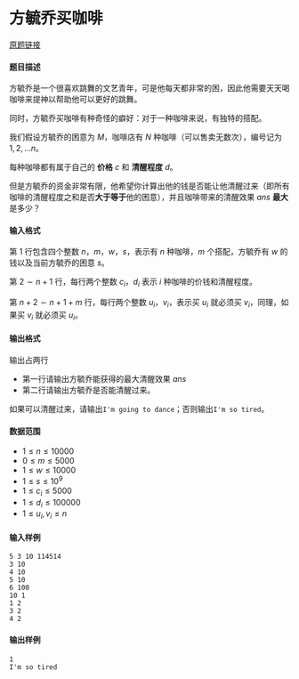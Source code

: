 # 方毓乔买咖啡

[原题链接](https://yzcode.top/problem/T1004)

#### 题目描述
方毓乔是一个很喜欢跳舞的文艺青年，可是他每天都非常的困，因此他需要天天喝咖啡来提神以帮助他可以更好的跳舞。

同时，方毓乔买咖啡有种奇怪的癖好：对于一种咖啡来说，有独特的搭配。

我们假设方毓乔的困意为 $M$，咖啡店有 $N$ 种咖啡（可以售卖无数次），编号记为 $1,2,...n$。

每种咖啡都有属于自己的 **价格** $c$ 和 **清醒程度** $d$。

但是方毓乔的资金非常有限，他希望你计算出他的钱是否能让他清醒过来（即所有咖啡的清醒程度之和是否**大于等于**他的困意），并且咖啡带来的清醒效果 $ans$ **最大** 是多少？

#### 输入格式
第 $1$ 行包含四个整数 $n$，$m$，$w$，$s$，表示有 $n$ 种咖啡，$m$ 个搭配，方毓乔有 $w$ 的钱以及当前方毓乔的困意 $s$。

第 $2∼n+1$ 行，每行两个整数 $c_i$，$d_i$ 表示 $i$ 种咖啡的价钱和清醒程度。

第 $n+2∼n+1+m$ 行，每行两个整数 $u_i$，$v_i$，表示买 $u_i$ 就必须买 $v_i$，同理，如果买 $v_i$ 就必须买 $u_i$。

#### 输出格式
输出占两行

- 第一行请输出方毓乔能获得的最大清醒效果 $ans$
- 第二行请输出方毓乔是否能清醒过来。

如果可以清醒过来，请输出`I'm going to dance`；否则输出`I'm so tired`。

#### 数据范围
- $1≤n≤10000$
- $0≤m≤5000$
- $1≤w≤10000$
- $1 \le s \le 10^9$
- $1≤c_i≤5000$
- $1≤d_i≤100000$
- $1≤u_i,v_i≤n$

#### 输入样例
```
5 3 10 114514
3 10
4 10
5 10
6 100
10 1
1 2
3 2
4 2
```

#### 输出样例
```
1
I'm so tired
```